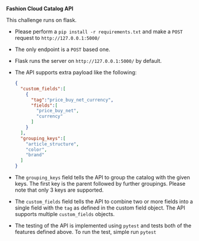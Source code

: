 **Fashion Cloud Catalog API**

This challenge runs on flask.

* Please perform a `pip install -r requirements.txt` and make a `POST` request to `http://127.0.0.1:5000/`
* The only endpoint is a `POST` based one.

* Flask runs the server on `http://127.0.0.1:5000/` by default.

* The API supports extra payload like the following:

    ```json
    {  
      "custom_fields":[  
        {  
          "tag":"price_buy_net_currency",
          "fields":[  
            "price_buy_net",
            "currency"
          ]
        }
      ],
      "grouping_keys":[  
        "article_structure",
        "color",
        "brand"
      ]
    }
    ```   
* The `grouping_keys` field tells the API to group the catalog with the given keys. 
The first key is the parent followed by further groupings. Please note that only 3 keys
 are supported.
 
* The `custom_fields` field tells the API to combine two or more fields into a single 
field with the `tag` as defined in the custom field object. The API supports multiple 
`custom_fields` objects.

* The testing of the API is implemented using `pytest` and tests both of the features 
defined above. To run the test, simple run `pytest`



